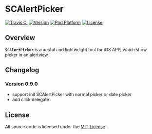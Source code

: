 # SCAlertPicker

[![Travis CI](https://travis-ci.org/luosch/SCAlertPicker.svg?branch=master)](https://travis-ci.org/luosch/SCAlertPicker)
[![Version](https://img.shields.io/cocoapods/v/SCAlertPicker.svg?style=flat)](http://cocoadocs.org/docsets/SCAlertPicker/)
[![Pod Platform](http://img.shields.io/cocoapods/p/SCAlertPicker.svg?style=flat)](http://cocoadocs.org/docsets/SCAlertPicker/)
[![License](https://img.shields.io/cocoapods/l/SCAlertPicker.svg?style=flat)](https://github.com/luosch/SCAlertPicker/blob/master/LICENSE)

## Overview

**`SCAlertPicker`** is a uesful and lightweight tool for iOS APP, which show picker in an alertview

## Changelog
### Version 0.9.0
* support init SCAlertPicker with normal picker or date picker
* add click delegate

## License

All source code is licensed under the [MIT License](https://raw.githubusercontent.com/luosch/SCAlertPicker/master/LICENSE).